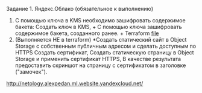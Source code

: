 Задание 1. Яндекс.Облако (обязательное к выполнению)
1. С помощью ключа в KMS необходимо зашифровать содержимое бакета:
Создать ключ в KMS, +
С помощью ключа зашифровать содержимое бакета, созданного ранее. +
Terraform [file](https://raw.githubusercontent.com/alexspedan/devops-netology/main/15.3.CloudSec/YC/kms.tf)
2. (Выполняется НЕ в terraform) *Создать статический сайт в Object Storage c собственным публичным адресом и сделать доступным по HTTPS
Создать сертификат,
Создать статическую страницу в Object Storage и применить сертификат HTTPS,
В качестве результата предоставить скриншот на страницу с сертификатом в заголовке ("замочек").

http://netology.alexpedan.ml.website.yandexcloud.net/